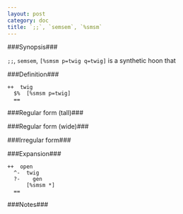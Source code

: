 ```yaml
---
layout: post
category: doc
title: `;;`, `semsem`, `%smsm`
---
```


###Synopsis###

`;;`, `semsem`, `[%smsm p=twig q=twig]` is a synthetic hoon that

###Definition###

    ++  twig  
      $%  [%smsm p=twig]
      ==

###Regular form (tall)###

###Regular form (wide)###

###Irregular form###

###Expansion###
    
    ++  open
      ^-  twig
      ?-    gen
          [%smsm *]
      ==

###Notes###

